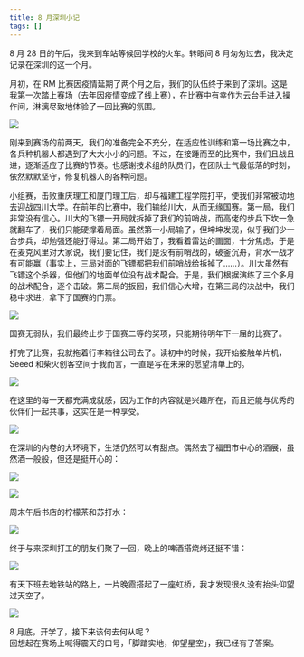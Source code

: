 ```yaml
---
title: 8 月深圳小记
tags: []
---
```


8 月 28 日的午后，我来到车站等候回学校的火车。转眼间 8 月匆匆过去，我决定记录在深圳的这一个月。

月初，在 RM 比赛因疫情延期了两个月之后，我们的队伍终于来到了深圳。这是我第一次踏上赛场（去年因疫情变成了线上赛），在比赛中有幸作为云台手进入操作间，淋漓尽致地体验了一回比赛的氛围。

![](https://media.wiki-power.com/img/20210828183700.jpg)

刚来到赛场的前两天，我们的准备完全不充分，在适应性训练和第一场比赛之中，各兵种机器人都遇到了大大小小的问题。不过，在接踵而至的比赛中，我们且战且进，逐渐适应了比赛的节奏。也感谢技术组的队员们，在团队士气最低落的时刻，依然默默坚守，修复机器人的各种问题。

小组赛，击败重庆理工和厦门理工后，却与福建工程学院打平，使我们非常被动地去迎战四川大学。在前年的比赛中，我们输给川大，从而无缘国赛。第一局，我们非常没有信心。川大的飞镖一开局就拆掉了我们的前哨战，而高佬的步兵下坎一急就翻车了，我们只能硬撑着局面。虽然第一小局输了，但坤坤发现，似乎我们少一台步兵，却勉强还能打得过。第二局开始了，我看着雷达的画面，十分焦虑，于是在麦克风里对大家说，我们要记住，我们是没有前哨战的，破釜沉舟，背水一战才有可能赢（事实上，三局对面的飞镖都把我们前哨战给拆掉了……）。川大虽然有飞镖这个杀器，但他们的地面单位没有战术配合。于是，我们根据演练了三个多月的战术配合，逐个击破。第二局的扳回，我们信心大增，在第三局的决战中，我们稳中求进，拿下了国赛的门票。

![](https://media.wiki-power.com/img/20210828174510.jpg)

国赛无弱队，我们最终止步于国赛二等的奖项，只能期待明年下一届的比赛了。

打完了比赛，我就拖着行李箱往公司去了。读初中的时候，我开始接触单片机，Seeed 和柴火创客空间于我而言，一直是写在未来的愿望清单上的。

![](https://media.wiki-power.com/img/20210828174630.jpg)

在这里的每一天都充满成就感，因为工作的内容就是兴趣所在，而且还能与优秀的伙伴们一起共事，这实在是一种享受。

![](https://media.wiki-power.com/img/20210828174646.jpg)

在深圳的内卷的大环境下，生活仍然可以有甜点。偶然去了福田市中心的酒展，虽然酒一般般，但还是挺开心的：

![](https://media.wiki-power.com/img/20210828175619.jpg)

![](https://media.wiki-power.com/img/20210828175638.jpg)

周末午后书店的柠檬茶和苏打水：

![](https://media.wiki-power.com/img/20210828175611.jpg)

终于与来深圳打工的朋友们聚了一回，晚上的啤酒搭烧烤还挺不错：

![](https://media.wiki-power.com/img/20210828175555.jpg)

有天下班去地铁站的路上，一片晚霞搭起了一座虹桥，我才发现很久没有抬头仰望过天空了。

![](https://media.wiki-power.com/img/20210828174751.jpg)

8 月底，开学了，接下来该何去何从呢？  
回想起在赛场上喊得震天的口号，「脚踏实地，仰望星空」，我已经有了答案。
